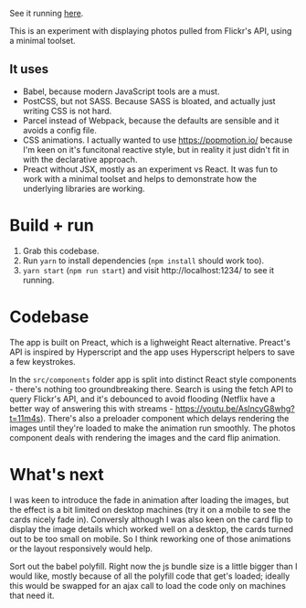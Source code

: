 See it running [here](https://photos-a9208.firebaseapp.com/).

This is an experiment with displaying photos pulled from Flickr's API, using a minimal toolset.

## It uses

* Babel, because modern JavaScript tools are a must.
* PostCSS, but not SASS. Because SASS is bloated, and actually just writing CSS is not hard.
* Parcel instead of Webpack, because the defaults are sensible and it avoids a config file.
* CSS animations. I actually wanted to use https://popmotion.io/ because I'm keen on it's funcitonal reactive style, but in reality it just didn't fit in with the declarative approach.
* Preact without JSX, mostly as an experiment vs React. It was fun to work with a minimal toolset and helps to demonstrate how the underlying libraries are working.

# Build + run

1.  Grab this codebase.
2.  Run `yarn` to install dependencies (`npm install` should work too).
3.  `yarn start` (`npm run start`) and visit http://localhost:1234/ to see it running.

# Codebase

The app is built on Preact, which is a lighweight React alternative. Preact's API is inspired by Hyperscript and the app uses Hyperscript helpers to save a few keystrokes.

In the `src/components` folder app is split into distinct React style components - there's nothing too groundbreaking there. Search is using the fetch API to query Flickr's API, and it's debounced to avoid flooding (Netflix have a better way of answering this with streams - https://youtu.be/AslncyG8whg?t=11m4s). There's also a preloader component which delays rendering the images until they're loaded to make the animation run smoothly. The photos component deals with rendering the images and the card flip animation.

# What's next

I was keen to introduce the fade in animation after loading the images, but the effect is a bit limited on desktop machines (try it on a mobile to see the cards nicely fade in). Conversly although I was also keen on the card flip to display the image details which worked well on a desktop, the cards turned out to be too small on mobile. So I think reworking one of those animations or the layout responsively would help.

Sort out the babel polyfill. Right now the js bundle size is a little bigger than I would like, mostly because of all the polyfill code that get's loaded; ideally this would be swapped for an ajax call to load the code only on machines that need it.
